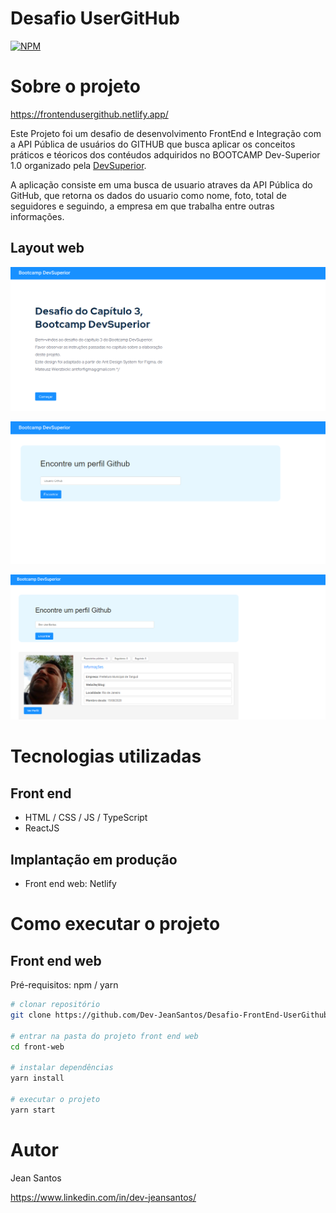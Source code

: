 # Desafio UserGitHub
[![NPM](https://img.shields.io/npm/l/react)](https://github.com/Dev-JeanSantos/Desafio-FrontEnd-UserGithub/blob/main/LICENSE) 

# Sobre o projeto

https://frontendusergithub.netlify.app/

Este Projeto foi um desafio de desenvolvimento FrontEnd e Integração com a API Pública de usuários do GITHUB que busca aplicar os conceitos práticos e téoricos dos contéudos adquiridos no BOOTCAMP Dev-Superior 1.0  organizado pela [DevSuperior](https://devsuperior.com "Site da DevSuperior").

A aplicação consiste em uma busca de usuario atraves da API Pública do GitHub, que retorna os dados do usuario como nome, foto, total de seguidores e seguindo, a empresa em que trabalha entre outras informações.

## Layout web

![Web 1](https://github.com/Dev-JeanSantos/assets/blob/main/usergithub/home.png)

![Web 2](https://github.com/Dev-JeanSantos/assets/blob/main/usergithub/search.png)

![Web 3](https://github.com/Dev-JeanSantos/assets/blob/main/usergithub/userencontrador.png)

# Tecnologias utilizadas

## Front end
- HTML / CSS / JS / TypeScript
- ReactJS

## Implantação em produção
- Front end web: Netlify


# Como executar o projeto

## Front end web
Pré-requisitos: npm / yarn

```bash
# clonar repositório
git clone https://github.com/Dev-JeanSantos/Desafio-FrontEnd-UserGithub

# entrar na pasta do projeto front end web
cd front-web

# instalar dependências
yarn install

# executar o projeto
yarn start
```

# Autor

Jean Santos

https://www.linkedin.com/in/dev-jeansantos/
